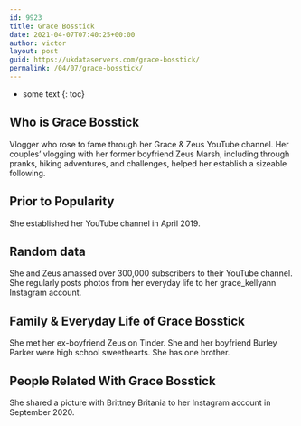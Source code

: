 ```yaml
---
id: 9923
title: Grace Bosstick
date: 2021-04-07T07:40:25+00:00
author: victor
layout: post
guid: https://ukdataservers.com/grace-bosstick/
permalink: /04/07/grace-bosstick/
---
```


* some text
{: toc}


## Who is Grace Bosstick



Vlogger who rose to fame through her Grace & Zeus YouTube channel. Her couples&#8217; vlogging with her former boyfriend Zeus Marsh, including through pranks, hiking adventures, and challenges, helped her establish a sizeable following.  

                
                
                
## Prior to Popularity



She established her YouTube channel in April 2019.

                
                
                
## Random data



She and Zeus amassed over 300,000 subscribers to their YouTube channel. She regularly posts photos from her everyday life to her grace_kellyann Instagram account.

                
                
                
## Family & Everyday Life of Grace Bosstick



She met her ex-boyfriend Zeus on Tinder. She and her boyfriend Burley Parker were high school sweethearts. She has one brother. 

                
                
                
## People Related With Grace Bosstick



She shared a picture with Brittney Britania to her Instagram account in September 2020.

                
              
            
          
          
          